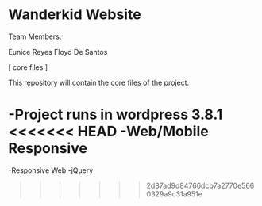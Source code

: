 Wanderkid Website
==

Team Members:

Eunice Reyes
Floyd De Santos


[ core files ]

This repository will contain the core files of the project.


-Project runs in wordpress 3.8.1
<<<<<<< HEAD
-Web/Mobile Responsive
=======
-Responsive Web
-jQuery
>>>>>>> 2d87ad9d84766dcb7a2770e5660329a9c31a951e

